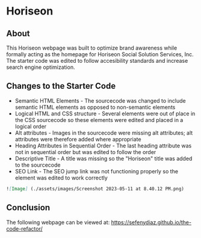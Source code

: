 # Horiseon 

## About 
This Horiseon webpage was built to optimize brand awareness while formally acting as the homepage for Horiseon Social Solution Services, Inc. The starter code was edited to follow accesibility standards and increase search engine optimization.

## Changes to the Starter Code
- Semantic HTML Elements - The sourcecode was changed to include semantic HTML elements as opposed to non-semantic elements 
- Logical HTML and CSS structure - Several elements were out of place in the CSS sourcecode so these elements were edited and placed in a logical order
- Alt attributes - Images in the sourcecode were missing alt attributes; alt attributes were therefore added where appropriate
- Heading Attributes in Sequential Order - The last heading attribute was not in sequential order but was edited to follow the order
- Descriptive Title - A title was missing so the "Horiseon" title was added to the sourcecode
- SEO Link - The SEO jump link was not functioning properly so the element was edited to work correctly 

```md
![Image] (./assets/images/Screenshot 2023-05-11 at 8.40.12 PM.png)
```
## Conclusion
The following webpage can be viewed at: https://sefenydiaz.github.io/the-code-refactor/

